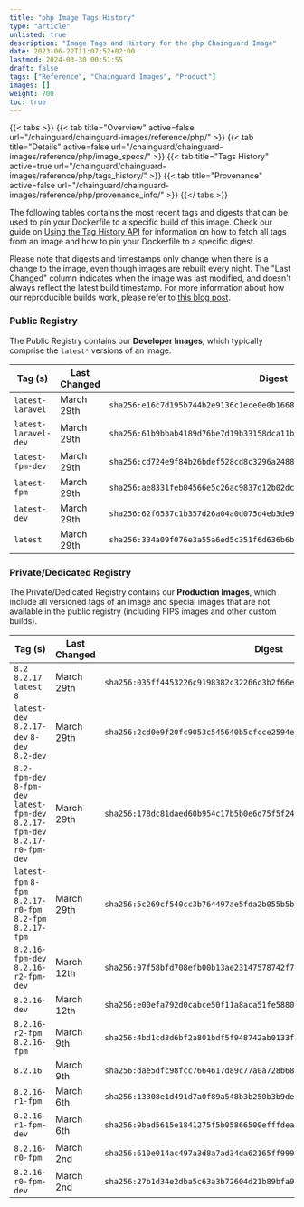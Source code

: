 ```yaml
---
title: "php Image Tags History"
type: "article"
unlisted: true
description: "Image Tags and History for the php Chainguard Image"
date: 2023-06-22T11:07:52+02:00
lastmod: 2024-03-30 00:51:55
draft: false
tags: ["Reference", "Chainguard Images", "Product"]
images: []
weight: 700
toc: true
---
```


{{< tabs >}}
{{< tab title="Overview" active=false url="/chainguard/chainguard-images/reference/php/" >}}
{{< tab title="Details" active=false url="/chainguard/chainguard-images/reference/php/image_specs/" >}}
{{< tab title="Tags History" active=true url="/chainguard/chainguard-images/reference/php/tags_history/" >}}
{{< tab title="Provenance" active=false url="/chainguard/chainguard-images/reference/php/provenance_info/" >}}
{{</ tabs >}}

The following tables contains the most recent tags and digests that can be used to pin your Dockerfile to a specific build of this image. Check our guide on [Using the Tag History API](/chainguard/chainguard-images/using-the-tag-history-api/) for information on how to fetch all tags from an image and how to pin your Dockerfile to a specific digest.

Please note that digests and timestamps only change when there is a change to the image, even though images are rebuilt every night. The "Last Changed" column indicates when the image was last modified, and doesn't always reflect the latest build timestamp. For more information about how our reproducible builds work, please refer to [this blog post](https://www.chainguard.dev/unchained/reproducing-chainguards-reproducible-image-builds).

### Public Registry
The Public Registry contains our **Developer Images**, which typically comprise the `latest*` versions of an image.

| Tag (s)               | Last Changed | Digest                                                                    |
|-----------------------|--------------|---------------------------------------------------------------------------|
|  `latest-laravel`     | March 29th   | `sha256:e16c7d195b744b2e9136c1ece0e0b1668269dc7763a70d49a95a4f984e100bc0` |
|  `latest-laravel-dev` | March 29th   | `sha256:61b9bbab4189d76be7d19b33158dca11b8bee2ab7c627db4b0ec5a86a369ca43` |
|  `latest-fpm-dev`     | March 29th   | `sha256:cd724e9f84b26bdef528cd8c3296a24881d79fcd255c3d0e019ab616aea700ae` |
|  `latest-fpm`         | March 29th   | `sha256:ae8331feb04566e5c26ac9837d12b02dca8ebf6e0d1cff4a9a50d39a13fed191` |
|  `latest-dev`         | March 29th   | `sha256:62f6537c1b357d26a04a0d075d4eb3de9b385bdb76dbb6e16521a78bd181c4ed` |
|  `latest`             | March 29th   | `sha256:334a09f076e3a55a6ed5c351f6d636b6b694643a2c0a024d0b487fcd0dc0cfef` |


### Private/Dedicated Registry
The Private/Dedicated Registry contains our **Production Images**, which include all versioned tags of an image and special images that are not available in the public registry (including FIPS images and other custom builds).

| Tag (s)                                                                          | Last Changed | Digest                                                                    |
|----------------------------------------------------------------------------------|--------------|---------------------------------------------------------------------------|
|  `8.2` `8.2.17` `latest` `8`                                                     | March 29th   | `sha256:035ff4453226c9198382c32266c3b2f66ed2a1b6b3ee40de42846c2f353dc13c` |
|  `latest-dev` `8.2.17-dev` `8-dev` `8.2-dev`                                     | March 29th   | `sha256:2cd0e9f20fc9053c545640b5cfcce2594e68afb4de37311a67254e78efcf50b3` |
|  `8.2-fpm-dev` `8-fpm-dev` `latest-fpm-dev` `8.2.17-fpm-dev` `8.2.17-r0-fpm-dev` | March 29th   | `sha256:178dc81daed60b954c17b5b0e6d75f5f24b025cd186a803f197f51c24fce02c1` |
|  `latest-fpm` `8-fpm` `8.2.17-r0-fpm` `8.2-fpm` `8.2.17-fpm`                     | March 29th   | `sha256:5c269cf540cc3b764497ae5fda2b055b5bf716a0a2676ad559d877a301d456f0` |
|  `8.2.16-fpm-dev` `8.2.16-r2-fpm-dev`                                            | March 12th   | `sha256:97f58bfd708efb00b13ae23147578742f71b69418cf63ac57f84207f3712264c` |
|  `8.2.16-dev`                                                                    | March 12th   | `sha256:e00efa792d0cabce50f11a8aca51fe58801754f3900d1f1a748169b15186b84a` |
|  `8.2.16-r2-fpm` `8.2.16-fpm`                                                    | March 9th    | `sha256:4bd1cd3d6bf2a801bdf5f948742ab0133ffdb50bc787e2be65f16ed2feeb191c` |
|  `8.2.16`                                                                        | March 9th    | `sha256:dae5dfc98fcc7664617d89c77a0a728b68b3558a5281a58c6f1d9d7aee3e98c4` |
|  `8.2.16-r1-fpm`                                                                 | March 6th    | `sha256:13308e1d491d7a0f89a548b3b250b3b9de5973ecb5146a32f0a0771469d9dbcc` |
|  `8.2.16-r1-fpm-dev`                                                             | March 6th    | `sha256:9bad5615e1841275f5b05866500efffdea969487f1143c1bf446a552a72b43ef` |
|  `8.2.16-r0-fpm`                                                                 | March 2nd    | `sha256:610e014ac497a3d8a7ad34da62165ff9992e3811e3e744e38a1af51771bc24f0` |
|  `8.2.16-r0-fpm-dev`                                                             | March 2nd    | `sha256:27b1d34e2dba5c63a3b72604d21b89bfa93e753de0356aedd9e8316e41293a1f` |

